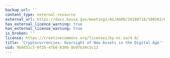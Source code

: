 ```yaml
---
backup_url: ''
content_type: external-resource
external_url: https://docs.house.gov/meetings/AG/AG00/20180718/108562/HHRG-115-AG00-Wstate-GenslerG-20180718.pdf
has_external_licence_warning: true
has_external_license_warning: true
is_broken: ''
license: https://creativecommons.org/licenses/by-nc-sa/4.0/
title: 'Cryptocurrencies: Oversight of New Assets in the Digital Age'' (PDF)'
uid: 9b8d31c5-0f26-4fb8-830b-8e97b34c5c13
---
```

